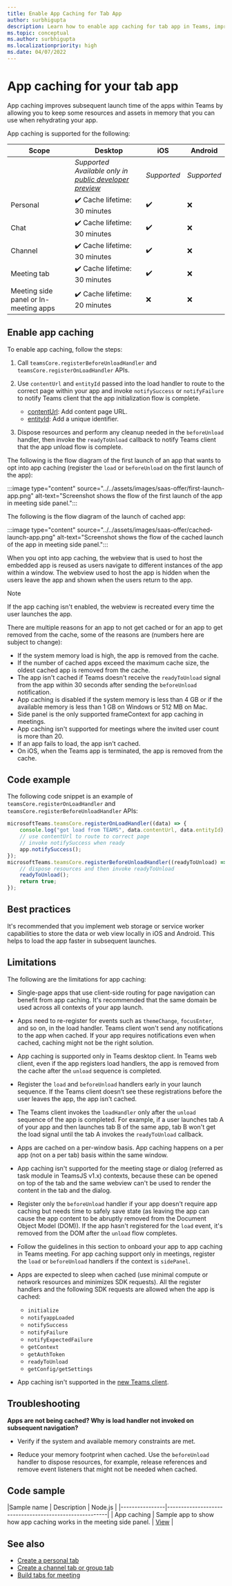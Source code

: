 ```yaml
---
title: Enable App Caching for Tab App
author: surbhigupta
description: Learn how to enable app caching for tab app in Teams, improve app's launch time and about app caching limitations, troubleshooting, and code sample.
ms.topic: conceptual
ms.author: surbhigupta
ms.localizationpriority: high
ms.date: 04/07/2022
---
```


# App caching for your tab app

App caching improves subsequent launch time of the apps within Teams by allowing you to keep some resources and assets in memory that you can use when rehydrating your app.

App caching is supported for the following:

| Scope | &nbsp; Desktop | iOS | Android |
| --- | --- | --- | --- |
| &nbsp; | *Supported* <br> *Available only in [public developer preview](~/resources/dev-preview/developer-preview-intro.md)* | *Supported* | *Supported* |
| Personal | ✔️ Cache lifetime: 30 minutes| ✔️ | ❌ |
| Chat | ✔️ Cache lifetime: 30 minutes| ✔️ | ❌ |
| Channel | ✔️ Cache lifetime: 30 minutes| ✔️ | ❌ |
| Meeting tab | ✔️ Cache lifetime: 30 minutes| ✔️ | ❌ |
| Meeting side panel or In-meeting apps | ✔️ Cache lifetime: 20 minutes| ❌ | ❌ |

## Enable app caching

To enable app caching, follow the steps:

1. Call `teamsCore.registerBeforeUnloadHandler` and `teamsCore.registerOnLoadHandler` APIs.

1. Use `contentUrl` and `entityId` passed into the load handler to route to the correct page within your app and invoke `notifySuccess` or `notifyFailure` to notify Teams client that the app initialization flow is complete.

   * [contentUrl](create-tab-pages/configuration-page.md#modify-or-remove-a-tab): Add content page URL.
   * [entityId](create-tab-pages/configuration-page.md#modify-or-remove-a-tab): Add a unique identifier.

1. Dispose resources and perform any cleanup needed in the `beforeUnload` handler, then invoke the `readyToUnload` callback to notify Teams client that the app unload flow is complete.

The following is the flow diagram of the first launch of an app that wants to opt into app caching (register the `load` or `beforeUnload` on the first launch of the app):

:::image type="content" source="../../assets/images/saas-offer/first-launch-app.png" alt-text="Screenshot shows the flow of the first launch of the app in meeting side panel.":::

The following is the flow diagram of the launch of cached app:

:::image type="content" source="../../assets/images/saas-offer/cached-launch-app.png" alt-text="Screenshot shows the flow of the cached launch of the app in meeting side panel.":::

When you opt into app caching, the webview that is used to host the embedded app is reused as users navigate to different instances of the app within a window. The webview used to host the app is hidden when the users leave the app and shown when the users return to the app.

> [!NOTE]
> If the app caching isn't enabled, the webview is recreated every time the user launches the app.

There are multiple reasons for an app to not get cached or for an app to get removed from the cache, some of the reasons are (numbers here are subject to change):

* If the system memory load is high, the app is removed from the cache.
* If the number of cached apps exceed the maximum cache size, the oldest cached app is removed from the cache.
* The app isn't cached if Teams doesn't receive the `readyToUnload` signal from the app within 30 seconds after sending the `beforeUnload` notification.
* App caching is disabled if the system memory is less than 4 GB or if the available memory is less than 1 GB on Windows or 512 MB on Mac.
* Side panel is the only supported frameContext for app caching in meetings.
* App caching isn't supported for meetings where the invited user count is more than 20.
* If an app fails to load, the app isn't cached.
* On iOS, when the Teams app is terminated, the app is removed from the cache.

## Code example

The following code snippet is an example of `teamsCore.registerOnLoadHandler` and `teamsCore.registerBeforeUnloadHandler` APIs:

```javascript
microsoftTeams.teamsCore.registerOnLoadHandler((data) => {
    console.log("got load from TEAMS", data.contentUrl, data.entityId);
    // use contentUrl to route to correct page 
    // invoke notifySuccess when ready  
    app.notifySuccess();
});
microsoftTeams.teamsCore.registerBeforeUnloadHandler((readyToUnload) => {
    // dispose resources and then invoke readyToUnload
    readyToUnload();
    return true;
});
```

## Best practices

It's recommended that you implement web storage or service worker capabilities to store the data or web view locally in iOS and Android. This helps to load the app faster in subsequent launches.

## Limitations

The following are the limitations for app caching:

* Single-page apps that use client-side routing for page navigation can benefit from app caching. It's recommended that the same domain be used across all contexts of your app launch.

* Apps need to re-register for events such as `themeChange`, `focusEnter`, and so on, in the load handler. Teams client won't send any notifications to the app when cached. If your app requires notifications even when cached, caching might not be the right solution.

* App caching is supported only in Teams desktop client. In Teams web client, even if the app registers load handlers, the app is removed from the cache after the `unload` sequence is completed.

* Register the `load` and `beforeUnload` handlers early in your launch sequence. If the Teams client doesn’t see these registrations before the user leaves the app, the app isn't cached.

* The Teams client invokes the `loadHandler` only after the `unload` sequence of the app is completed. For example, if a user launches tab A of your app and then launches tab B of the same app, tab B won't get the load signal until the tab A invokes the `readyToUnload` callback.

* Apps are cached on a per-window basis. App caching happens on a per app (not on a per tab) basis within the same window.

* App caching isn't supported for the meeting stage or dialog (referred as task module in TeamsJS v1.x) contexts, because these can be opened on top of the tab and the same webview can't be used to render the content in the tab and the dialog.

* Register only the `beforeUnload` handler if your app doesn't require app caching but needs time to safely save state (as leaving the app can cause the app content to be abruptly removed from the Document Object Model (DOM)). If the app hasn't registered for the `load` event, it's removed from the DOM after the `unload` flow completes.

* Follow the guidelines in this section to onboard your app to app caching in Teams meeting. For app caching support only in meetings, register the `load` or `beforeUnload` handlers if the context is `sidePanel`.

* Apps are expected to sleep when cached (use minimal compute or network resources and minimizes SDK requests). All the register handlers and the following SDK requests are allowed when the app is cached:

  * `initialize`
  * `notifyappLoaded`
  * `notifySuccess`
  * `notifyFailure`
  * `notifyExpectedFailure`
  * `getContext`
  * `getAuthToken`
  * `readyToUnload`
  * `getConfig/getSettings`

* App caching isn't supported in the [new Teams client](../../resources/teams-updates.md#limitations).

## Troubleshooting

**Apps are not being cached? Why is load handler not invoked on subsequent navigation?**

* Verify if the system and available memory constraints are met.

* Reduce your memory footprint when cached. Use the `beforeUnload` handler to dispose resources, for example, release references and remove event listeners that might not be needed when cached.

## Code sample

|Sample name | Description | Node.js |
|----------------|--------------------------------------------------------|
| App caching | Sample app to show how app caching works in the meeting side panel. | [View](https://github.com/OfficeDev/Microsoft-Teams-Samples/tree/main/samples/app-cache-meetings/nodejs) |

## See also

* [Create a personal tab](create-personal-tab.md)
* [Create a channel tab or group tab](create-channel-group-tab.md)
* [Build tabs for meeting](../../apps-in-teams-meetings/build-tabs-for-meeting.md)
